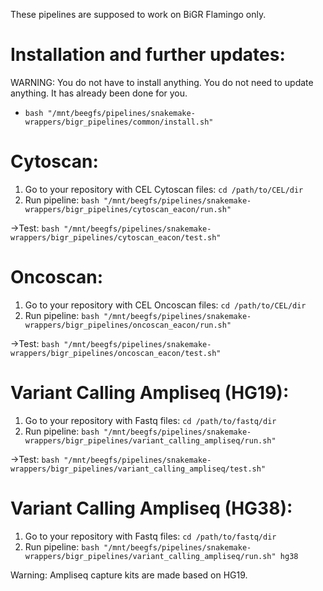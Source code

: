 These pipelines are supposed to work on BiGR Flamingo only.

# Installation and further updates:
WARNING: You do not have to install anything. You do not need to update anything. It has already been done for you.
*   `bash "/mnt/beegfs/pipelines/snakemake-wrappers/bigr_pipelines/common/install.sh"`

# Cytoscan:
1.  Go to your repository with CEL Cytoscan files: `cd /path/to/CEL/dir`
2.  Run pipeline: `bash "/mnt/beegfs/pipelines/snakemake-wrappers/bigr_pipelines/cytoscan_eacon/run.sh"`

->Test: `bash "/mnt/beegfs/pipelines/snakemake-wrappers/bigr_pipelines/cytoscan_eacon/test.sh"`

# Oncoscan:
1.  Go to your repository with CEL Oncoscan files: `cd /path/to/CEL/dir`
2.  Run pipeline: `bash "/mnt/beegfs/pipelines/snakemake-wrappers/bigr_pipelines/oncoscan_eacon/run.sh"`

->Test: `bash "/mnt/beegfs/pipelines/snakemake-wrappers/bigr_pipelines/oncoscan_eacon/test.sh"`

# Variant Calling Ampliseq (HG19):
1. Go to your repository with Fastq files: `cd /path/to/fastq/dir`
2. Run pipeline: `bash "/mnt/beegfs/pipelines/snakemake-wrappers/bigr_pipelines/variant_calling_ampliseq/run.sh"`

->Test: `bash "/mnt/beegfs/pipelines/snakemake-wrappers/bigr_pipelines/variant_calling_ampliseq/test.sh"`

# Variant Calling Ampliseq (HG38):
1. Go to your repository with Fastq files: `cd /path/to/fastq/dir`
2. Run pipeline: `bash "/mnt/beegfs/pipelines/snakemake-wrappers/bigr_pipelines/variant_calling_ampliseq/run.sh" hg38`

Warning: Ampliseq capture kits are made based on HG19.
